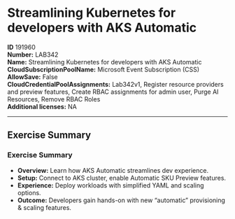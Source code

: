 # Streamlining Kubernetes for developers with AKS Automatic

**ID** 191960  
**Number:** LAB342  
**Name:** Streamlining Kubernetes for developers with AKS Automatic
**CloudSubscriptionPoolName:** Microsoft Event Subscription (CSS)  
**AllowSave:** False  
**CloudCredentialPoolAssignments:** Lab342v1, Register resource providers and preview features, Create RBAC assignments for admin user, Purge AI Resources, Remove RBAC Roles  
**Additional licenses:** NA  

---

## Exercise Summary
### Exercise Summary
- **Overview:** Learn how AKS Automatic streamlines dev experience.
- **Setup:** Connect to AKS cluster, enable Automatic SKU Preview features.
- **Experience:** Deploy workloads with simplified YAML and scaling options.
- **Outcome:** Developers gain hands-on with new “automatic” provisioning & scaling features.

